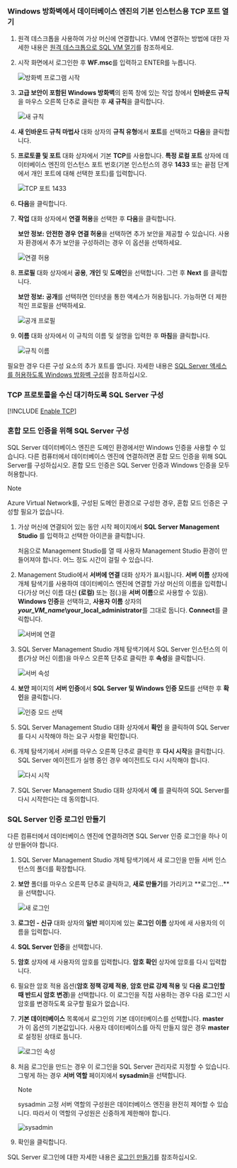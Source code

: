 ### <a name="open-tcp-ports-in-the-windows-firewall-for-the-default-instance-of-the-database-engine"></a>Windows 방화벽에서 데이터베이스 엔진의 기본 인스턴스용 TCP 포트 열기
1. 원격 데스크톱을 사용하여 가상 머신에 연결합니다. VM에 연결하는 방법에 대한 자세한 내용은 [원격 데스크톱으로 SQL VM 열기](../articles/virtual-machines/windows/sql/virtual-machines-windows-portal-sql-server-provision.md#remotedesktop)를 참조하세요.
2. 시작 화면에서 로그인한 후 **WF.msc**를 입력하고 ENTER를 누릅니다.
   
    ![방화벽 프로그램 시작](./media/virtual-machines-sql-server-connection-steps/12Open-WF.png)
3. **고급 보안이 포함된 Windows 방화벽**의 왼쪽 창에 있는 작업 창에서 **인바운드 규칙**을 마우스 오른쪽 단추로 클릭한 후 **새 규칙**을 클릭합니다.
   
    ![새 규칙](./media/virtual-machines-sql-server-connection-steps/13New-FW-Rule.png)
4. **새 인바운드 규칙 마법사** 대화 상자의 **규칙 유형**에서 **포트**를 선택하고 **다음**을 클릭합니다.
5. **프로토콜 및 포트** 대화 상자에서 기본 **TCP**를 사용합니다. **특정 로컬 포트** 상자에 데이터베이스 엔진의 인스턴스 포트 번호(기본 인스턴스의 경우 **1433** 또는 끝점 단계에서 개인 포트에 대해 선택한 포트)를 입력합니다.
   
    ![TCP 포트 1433](./media/virtual-machines-sql-server-connection-steps/14Port-1433.png)
6. **다음**을 클릭합니다.
7. **작업** 대화 상자에서 **연결 허용**을 선택한 후 **다음**을 클릭합니다.
   
    **보안 정보:** **안전한 경우 연결 허용**을 선택하면 추가 보안을 제공할 수 있습니다. 사용자 환경에서 추가 보안을 구성하려는 경우 이 옵션을 선택하세요.
   
    ![연결 허용](./media/virtual-machines-sql-server-connection-steps/15Allow-Connection.png)
8. **프로필** 대화 상자에서 **공용**, **개인** 및 **도메인**을 선택합니다. 그런 후 **Next** 를 클릭합니다.
   
    **보안 정보:** **공개**를 선택하면 인터넷을 통한 액세스가 허용됩니다. 가능하면 더 제한적인 프로필을 선택하세요.
   
    ![공개 프로필](./media/virtual-machines-sql-server-connection-steps/16Public-Private-Domain-Profile.png)
9. **이름** 대화 상자에서 이 규칙의 이름 및 설명을 입력한 후 **마침**을 클릭합니다.
   
    ![규칙 이름](./media/virtual-machines-sql-server-connection-steps/17Rule-Name.png)

필요한 경우 다른 구성 요소의 추가 포트를 엽니다. 자세한 내용은 [SQL Server 액세스를 허용하도록 Windows 방화벽 구성](http://msdn.microsoft.com/library/cc646023.aspx)을 참조하십시오.

### <a name="configure-sql-server-to-listen-on-the-tcp-protocol"></a>TCP 프로토콜을 수신 대기하도록 SQL Server 구성

[!INCLUDE [Enable TCP](virtual-machines-sql-server-connection-tcp-protocol.md)]

### <a name="configure-sql-server-for-mixed-mode-authentication"></a>혼합 모드 인증을 위해 SQL Server 구성
SQL Server 데이터베이스 엔진은 도메인 환경에서만 Windows 인증을 사용할 수 있습니다. 다른 컴퓨터에서 데이터베이스 엔진에 연결하려면 혼합 모드 인증을 위해 SQL Server를 구성하십시오. 혼합 모드 인증은 SQL Server 인증과 Windows 인증을 모두 허용합니다.

> [!NOTE]
> Azure Virtual Network를, 구성된 도메인 환경으로 구성한 경우, 혼합 모드 인증은 구성할 필요가 없습니다.
> 
> 

1. 가상 머신에 연결되어 있는 동안 시작 페이지에서 **SQL Server Management Studio** 를 입력하고 선택한 아이콘을 클릭합니다.
   
    처음으로 Management Studio를 열 때 사용자 Management Studio 환경이 만들어져야 합니다. 어느 정도 시간이 걸릴 수 있습니다.
2. Management Studio에서 **서버에 연결** 대화 상자가 표시됩니다. **서버 이름** 상자에 개체 탐색기를 사용하여 데이터베이스 엔진에 연결할 가상 머신의 이름을 입력합니다(가상 머신 이름 대신 **(로컬)** 또는 점(.)을 **서버 이름**으로 사용할 수 있음). **Windows 인증**을 선택하고, **사용자 이름** 상자의 ***your_VM_name*\your_local_administrator**를 그대로 둡니다. **Connect**를 클릭합니다.
   
    ![서버에 연결](./media/virtual-machines-sql-server-connection-steps/19Connect-to-Server.png)
3. SQL Server Management Studio 개체 탐색기에서 SQL Server 인스턴스의 이름(가상 머신 이름)을 마우스 오른쪽 단추로 클릭한 후 **속성**을 클릭합니다.
   
    ![서버 속성](./media/virtual-machines-sql-server-connection-steps/20Server-Properties.png)
4. **보안** 페이지의 **서버 인증**에서 **SQL Server 및 Windows 인증 모드**를 선택한 후 **확인**을 클릭합니다.
   
    ![인증 모드 선택](./media/virtual-machines-sql-server-connection-steps/21Mixed-Mode.png)
5. SQL Server Management Studio 대화 상자에서 **확인** 을 클릭하여 SQL Server를 다시 시작해야 하는 요구 사항을 확인합니다.
6. 개체 탐색기에서 서버를 마우스 오른쪽 단추로 클릭한 후 **다시 시작**을 클릭합니다. SQL Server 에이전트가 실행 중인 경우 에이전트도 다시 시작해야 합니다.
   
    ![다시 시작](./media/virtual-machines-sql-server-connection-steps/22Restart2.png)
7. SQL Server Management Studio 대화 상자에서 **예** 를 클릭하여 SQL Server를 다시 시작한다는 데 동의합니다.

### <a name="create-sql-server-authentication-logins"></a>SQL Server 인증 로그인 만들기
다른 컴퓨터에서 데이터베이스 엔진에 연결하려면 SQL Server 인증 로그인을 하나 이상 만들어야 합니다.

1. SQL Server Management Studio 개체 탐색기에서 새 로그인을 만들 서버 인스턴스의 폴더를 확장합니다.
2. **보안** 폴더를 마우스 오른쪽 단추로 클릭하고, **새로 만들기**를 가리키고 **로그인...**을 선택합니다.
   
    ![새 로그인](./media/virtual-machines-sql-server-connection-steps/23New-Login.png)
3. **로그인 - 신규** 대화 상자의 **일반** 페이지에 있는 **로그인 이름** 상자에 새 사용자의 이름을 입력합니다.
4. **SQL Server 인증**을 선택합니다.
5. **암호** 상자에 새 사용자의 암호를 입력합니다. **암호 확인** 상자에 암호를 다시 입력합니다.
6. 필요한 암호 적용 옵션(**암호 정책 강제 적용**, **암호 만료 강제 적용** 및 **다음 로그인할 때 반드시 암호 변경**)을 선택합니다. 이 로그인을 직접 사용하는 경우 다음 로그인 시 암호를 변경하도록 요구할 필요가 없습니다.
7. **기본 데이터베이스** 목록에서 로그인의 기본 데이터베이스를 선택합니다. **master** 가 이 옵션의 기본값입니다. 사용자 데이터베이스를 아직 만들지 않은 경우 **master**로 설정된 상태로 둡니다.
   
    ![로그인 속성](./media/virtual-machines-sql-server-connection-steps/24Test-Login.png)
8. 처음 로그인을 만드는 경우 이 로그인을 SQL Server 관리자로 지정할 수 있습니다. 그렇게 하는 경우 **서버 역할** 페이지에서 **sysadmin**을 선택합니다.
   
   > [!NOTE]
   > sysadmin 고정 서버 역할의 구성원은 데이터베이스 엔진을 완전히 제어할 수 있습니다. 따라서 이 역할의 구성원은 신중하게 제한해야 합니다.
   > 
   > 
   
   ![sysadmin](./media/virtual-machines-sql-server-connection-steps/25sysadmin.png)
9. 확인을 클릭합니다.

SQL Server 로그인에 대한 자세한 내용은 [로그인 만들기](http://msdn.microsoft.com/library/aa337562.aspx)를 참조하십시오.

